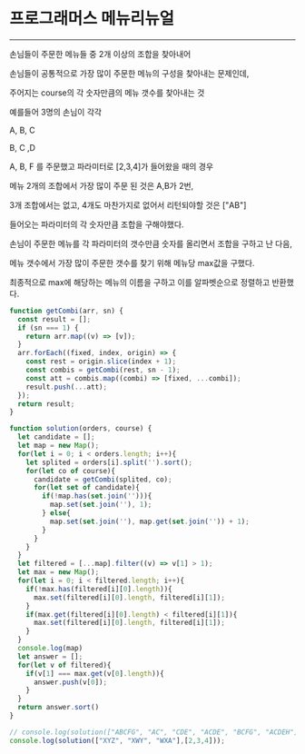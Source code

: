 

# 프로그래머스 메뉴리뉴얼

---



손님들이 주문한 메뉴들 중 2개 이상의 조합을 찾아내어

손님들이 공통적으로 가장 많이 주문한 메뉴의 구성을 찾아내는 문제인데,

주어지는 course의 각 숫자만큼의 메뉴 갯수를 찾아내는 것



예를들어 3명의 손님이 각각

A, B, C

B, C ,D

A, B, F 를 주문했고 파라미터로 [2,3,4]가 들어왔을 때의 경우



메뉴 2개의 조합에서 가장 많이 주문 된 것은 A,B가 2번,

3개 조합에서는 없고, 4개도 마찬가지로 없어서 리턴되야할 것은 ["AB"]





들어오는 파라미터의 각 숫자만큼 조합을 구해야했다.

손님이 주문한 메뉴를 각 파라미터의 갯수만큼 숫자를 올리면서 조합을 구하고 난 다음,

메뉴 갯수에서 가장 많이 주문한 갯수를 찾기 위해 메뉴당 max값을 구했다.

최종적으로 max에 해당하는 메뉴의 이름을 구하고 이를 알파벳순으로 정렬하고 반환했다.



```js
function getCombi(arr, sn) {
  const result = [];
  if (sn === 1) {
    return arr.map((v) => [v]);
  }
  arr.forEach((fixed, index, origin) => {
    const rest = origin.slice(index + 1);
    const combis = getCombi(rest, sn - 1);
    const att = combis.map((combi) => [fixed, ...combi]);
    result.push(...att);
  });
  return result;
}

function solution(orders, course) {
  let candidate = [];
  let map = new Map();
  for(let i = 0; i < orders.length; i++){
    let splited = orders[i].split('').sort();
    for(let co of course){
      candidate = getCombi(splited, co);
      for(let set of candidate){
        if(!map.has(set.join(''))){
          map.set(set.join(''), 1);
        } else{
          map.set(set.join(''), map.get(set.join('')) + 1);
        }
      }
    }
  }
  let filtered = [...map].filter((v) => v[1] > 1);
  let max = new Map();
  for(let i = 0; i < filtered.length; i++){
    if(!max.has(filtered[i][0].length)){
      max.set(filtered[i][0].length, filtered[i][1]);
    }
    if(max.get(filtered[i][0].length) < filtered[i][1]){
      max.set(filtered[i][0].length, filtered[i][1]);
    }
  }
  console.log(map)
  let answer = [];
  for(let v of filtered){
    if(v[1] === max.get(v[0].length)){
      answer.push(v[0]);
    }
  }
  return answer.sort()
}

// console.log(solution(["ABCFG", "AC", "CDE", "ACDE", "BCFG", "ACDEH"],[2,3,4]));
console.log(solution(["XYZ", "XWY", "WXA"],[2,3,4]));

```

